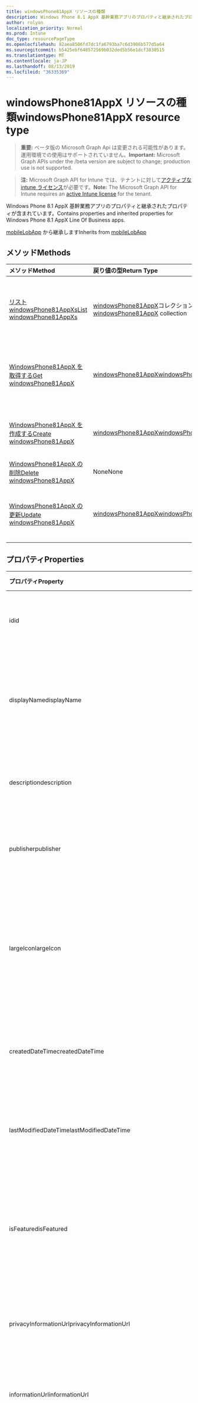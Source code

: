 ```yaml
---
title: windowsPhone81AppX リソースの種類
description: Windows Phone 8.1 AppX 基幹業務アプリのプロパティと継承されたプロパティが含まれています。
author: rolyon
localization_priority: Normal
ms.prod: Intune
doc_type: resourcePageType
ms.openlocfilehash: 82aea8506fd7dc1fa6793ba7c6d3986b577d5a64
ms.sourcegitcommit: b5425ebf648572569b032ded5b56e1dcf3830515
ms.translationtype: MT
ms.contentlocale: ja-JP
ms.lasthandoff: 08/13/2019
ms.locfileid: "36335369"
---
```

# <a name="windowsphone81appx-resource-type"></a><span data-ttu-id="bfdfa-103">windowsPhone81AppX リソースの種類</span><span class="sxs-lookup"><span data-stu-id="bfdfa-103">windowsPhone81AppX resource type</span></span>

> <span data-ttu-id="bfdfa-104">**重要:** ベータ版の Microsoft Graph Api は変更される可能性があります。運用環境での使用はサポートされていません。</span><span class="sxs-lookup"><span data-stu-id="bfdfa-104">**Important:** Microsoft Graph APIs under the /beta version are subject to change; production use is not supported.</span></span>

> <span data-ttu-id="bfdfa-105">**注:** Microsoft Graph API for Intune では、テナントに対して[アクティブな intune ライセンス](https://go.microsoft.com/fwlink/?linkid=839381)が必要です。</span><span class="sxs-lookup"><span data-stu-id="bfdfa-105">**Note:** The Microsoft Graph API for Intune requires an [active Intune license](https://go.microsoft.com/fwlink/?linkid=839381) for the tenant.</span></span>

<span data-ttu-id="bfdfa-106">Windows Phone 8.1 AppX 基幹業務アプリのプロパティと継承されたプロパティが含まれています。</span><span class="sxs-lookup"><span data-stu-id="bfdfa-106">Contains properties and inherited properties for Windows Phone 8.1 AppX Line Of Business apps.</span></span>


<span data-ttu-id="bfdfa-107">[mobileLobApp](../resources/intune-apps-mobilelobapp.md) から継承します</span><span class="sxs-lookup"><span data-stu-id="bfdfa-107">Inherits from [mobileLobApp](../resources/intune-apps-mobilelobapp.md)</span></span>

## <a name="methods"></a><span data-ttu-id="bfdfa-108">メソッド</span><span class="sxs-lookup"><span data-stu-id="bfdfa-108">Methods</span></span>
|<span data-ttu-id="bfdfa-109">メソッド</span><span class="sxs-lookup"><span data-stu-id="bfdfa-109">Method</span></span>|<span data-ttu-id="bfdfa-110">戻り値の型</span><span class="sxs-lookup"><span data-stu-id="bfdfa-110">Return Type</span></span>|<span data-ttu-id="bfdfa-111">説明</span><span class="sxs-lookup"><span data-stu-id="bfdfa-111">Description</span></span>|
|:---|:---|:---|
|[<span data-ttu-id="bfdfa-112">リスト windowsPhone81AppXs</span><span class="sxs-lookup"><span data-stu-id="bfdfa-112">List windowsPhone81AppXs</span></span>](../api/intune-apps-windowsphone81appx-list.md)|<span data-ttu-id="bfdfa-113">[windowsPhone81AppX](../resources/intune-apps-windowsphone81appx.md)コレクション</span><span class="sxs-lookup"><span data-stu-id="bfdfa-113">[windowsPhone81AppX](../resources/intune-apps-windowsphone81appx.md) collection</span></span>|<span data-ttu-id="bfdfa-114">[WindowsPhone81AppX](../resources/intune-apps-windowsphone81appx.md)オブジェクトのプロパティとリレーションシップをリストします。</span><span class="sxs-lookup"><span data-stu-id="bfdfa-114">List properties and relationships of the [windowsPhone81AppX](../resources/intune-apps-windowsphone81appx.md) objects.</span></span>|
|[<span data-ttu-id="bfdfa-115">WindowsPhone81AppX を取得する</span><span class="sxs-lookup"><span data-stu-id="bfdfa-115">Get windowsPhone81AppX</span></span>](../api/intune-apps-windowsphone81appx-get.md)|[<span data-ttu-id="bfdfa-116">windowsPhone81AppX</span><span class="sxs-lookup"><span data-stu-id="bfdfa-116">windowsPhone81AppX</span></span>](../resources/intune-apps-windowsphone81appx.md)|<span data-ttu-id="bfdfa-117">[WindowsPhone81AppX](../resources/intune-apps-windowsphone81appx.md)オブジェクトのプロパティとリレーションシップを読み取ります。</span><span class="sxs-lookup"><span data-stu-id="bfdfa-117">Read properties and relationships of the [windowsPhone81AppX](../resources/intune-apps-windowsphone81appx.md) object.</span></span>|
|[<span data-ttu-id="bfdfa-118">WindowsPhone81AppX を作成する</span><span class="sxs-lookup"><span data-stu-id="bfdfa-118">Create windowsPhone81AppX</span></span>](../api/intune-apps-windowsphone81appx-create.md)|[<span data-ttu-id="bfdfa-119">windowsPhone81AppX</span><span class="sxs-lookup"><span data-stu-id="bfdfa-119">windowsPhone81AppX</span></span>](../resources/intune-apps-windowsphone81appx.md)|<span data-ttu-id="bfdfa-120">新しい[windowsPhone81AppX](../resources/intune-apps-windowsphone81appx.md)オブジェクトを作成します。</span><span class="sxs-lookup"><span data-stu-id="bfdfa-120">Create a new [windowsPhone81AppX](../resources/intune-apps-windowsphone81appx.md) object.</span></span>|
|[<span data-ttu-id="bfdfa-121">WindowsPhone81AppX の削除</span><span class="sxs-lookup"><span data-stu-id="bfdfa-121">Delete windowsPhone81AppX</span></span>](../api/intune-apps-windowsphone81appx-delete.md)|<span data-ttu-id="bfdfa-122">None</span><span class="sxs-lookup"><span data-stu-id="bfdfa-122">None</span></span>|<span data-ttu-id="bfdfa-123">[WindowsPhone81AppX](../resources/intune-apps-windowsphone81appx.md)を削除します。</span><span class="sxs-lookup"><span data-stu-id="bfdfa-123">Deletes a [windowsPhone81AppX](../resources/intune-apps-windowsphone81appx.md).</span></span>|
|[<span data-ttu-id="bfdfa-124">WindowsPhone81AppX の更新</span><span class="sxs-lookup"><span data-stu-id="bfdfa-124">Update windowsPhone81AppX</span></span>](../api/intune-apps-windowsphone81appx-update.md)|[<span data-ttu-id="bfdfa-125">windowsPhone81AppX</span><span class="sxs-lookup"><span data-stu-id="bfdfa-125">windowsPhone81AppX</span></span>](../resources/intune-apps-windowsphone81appx.md)|<span data-ttu-id="bfdfa-126">[WindowsPhone81AppX](../resources/intune-apps-windowsphone81appx.md)オブジェクトのプロパティを更新します。</span><span class="sxs-lookup"><span data-stu-id="bfdfa-126">Update the properties of a [windowsPhone81AppX](../resources/intune-apps-windowsphone81appx.md) object.</span></span>|

## <a name="properties"></a><span data-ttu-id="bfdfa-127">プロパティ</span><span class="sxs-lookup"><span data-stu-id="bfdfa-127">Properties</span></span>
|<span data-ttu-id="bfdfa-128">プロパティ</span><span class="sxs-lookup"><span data-stu-id="bfdfa-128">Property</span></span>|<span data-ttu-id="bfdfa-129">型</span><span class="sxs-lookup"><span data-stu-id="bfdfa-129">Type</span></span>|<span data-ttu-id="bfdfa-130">説明</span><span class="sxs-lookup"><span data-stu-id="bfdfa-130">Description</span></span>|
|:---|:---|:---|
|<span data-ttu-id="bfdfa-131">id</span><span class="sxs-lookup"><span data-stu-id="bfdfa-131">id</span></span>|<span data-ttu-id="bfdfa-132">文字列</span><span class="sxs-lookup"><span data-stu-id="bfdfa-132">String</span></span>|<span data-ttu-id="bfdfa-133">エンティティのキー。</span><span class="sxs-lookup"><span data-stu-id="bfdfa-133">Key of the entity.</span></span> <span data-ttu-id="bfdfa-134">[mobileApp](../resources/intune-apps-mobileapp.md) から継承します</span><span class="sxs-lookup"><span data-stu-id="bfdfa-134">Inherited from [mobileApp](../resources/intune-apps-mobileapp.md)</span></span>|
|<span data-ttu-id="bfdfa-135">displayName</span><span class="sxs-lookup"><span data-stu-id="bfdfa-135">displayName</span></span>|<span data-ttu-id="bfdfa-136">文字列</span><span class="sxs-lookup"><span data-stu-id="bfdfa-136">String</span></span>|<span data-ttu-id="bfdfa-137">管理者が提供またはインポートしたアプリのタイトル。</span><span class="sxs-lookup"><span data-stu-id="bfdfa-137">The admin provided or imported title of the app.</span></span> <span data-ttu-id="bfdfa-138">[mobileApp](../resources/intune-apps-mobileapp.md) から継承します</span><span class="sxs-lookup"><span data-stu-id="bfdfa-138">Inherited from [mobileApp](../resources/intune-apps-mobileapp.md)</span></span>|
|<span data-ttu-id="bfdfa-139">description</span><span class="sxs-lookup"><span data-stu-id="bfdfa-139">description</span></span>|<span data-ttu-id="bfdfa-140">String</span><span class="sxs-lookup"><span data-stu-id="bfdfa-140">String</span></span>|<span data-ttu-id="bfdfa-141">アプリの説明。</span><span class="sxs-lookup"><span data-stu-id="bfdfa-141">The description of the app.</span></span> <span data-ttu-id="bfdfa-142">[mobileApp](../resources/intune-apps-mobileapp.md) から継承します</span><span class="sxs-lookup"><span data-stu-id="bfdfa-142">Inherited from [mobileApp](../resources/intune-apps-mobileapp.md)</span></span>|
|<span data-ttu-id="bfdfa-143">publisher</span><span class="sxs-lookup"><span data-stu-id="bfdfa-143">publisher</span></span>|<span data-ttu-id="bfdfa-144">String</span><span class="sxs-lookup"><span data-stu-id="bfdfa-144">String</span></span>|<span data-ttu-id="bfdfa-145">アプリの発行元。</span><span class="sxs-lookup"><span data-stu-id="bfdfa-145">The publisher of the app.</span></span> <span data-ttu-id="bfdfa-146">[mobileApp](../resources/intune-apps-mobileapp.md) から継承します</span><span class="sxs-lookup"><span data-stu-id="bfdfa-146">Inherited from [mobileApp](../resources/intune-apps-mobileapp.md)</span></span>|
|<span data-ttu-id="bfdfa-147">largeIcon</span><span class="sxs-lookup"><span data-stu-id="bfdfa-147">largeIcon</span></span>|[<span data-ttu-id="bfdfa-148">mimeContent</span><span class="sxs-lookup"><span data-stu-id="bfdfa-148">mimeContent</span></span>](../resources/intune-shared-mimecontent.md)|<span data-ttu-id="bfdfa-149">アプリの詳細に表示され、アイコンのアップロードに使用される大きいアイコン。</span><span class="sxs-lookup"><span data-stu-id="bfdfa-149">The large icon, to be displayed in the app details and used for upload of the icon.</span></span> <span data-ttu-id="bfdfa-150">[mobileApp](../resources/intune-apps-mobileapp.md) から継承します</span><span class="sxs-lookup"><span data-stu-id="bfdfa-150">Inherited from [mobileApp](../resources/intune-apps-mobileapp.md)</span></span>|
|<span data-ttu-id="bfdfa-151">createdDateTime</span><span class="sxs-lookup"><span data-stu-id="bfdfa-151">createdDateTime</span></span>|<span data-ttu-id="bfdfa-152">DateTimeOffset</span><span class="sxs-lookup"><span data-stu-id="bfdfa-152">DateTimeOffset</span></span>|<span data-ttu-id="bfdfa-153">アプリが作成された日時。</span><span class="sxs-lookup"><span data-stu-id="bfdfa-153">The date and time the app was created.</span></span> <span data-ttu-id="bfdfa-154">[mobileApp](../resources/intune-apps-mobileapp.md) から継承します</span><span class="sxs-lookup"><span data-stu-id="bfdfa-154">Inherited from [mobileApp](../resources/intune-apps-mobileapp.md)</span></span>|
|<span data-ttu-id="bfdfa-155">lastModifiedDateTime</span><span class="sxs-lookup"><span data-stu-id="bfdfa-155">lastModifiedDateTime</span></span>|<span data-ttu-id="bfdfa-156">DateTimeOffset</span><span class="sxs-lookup"><span data-stu-id="bfdfa-156">DateTimeOffset</span></span>|<span data-ttu-id="bfdfa-157">アプリが最後に変更された日時。</span><span class="sxs-lookup"><span data-stu-id="bfdfa-157">The date and time the app was last modified.</span></span> <span data-ttu-id="bfdfa-158">[mobileApp](../resources/intune-apps-mobileapp.md) から継承します</span><span class="sxs-lookup"><span data-stu-id="bfdfa-158">Inherited from [mobileApp](../resources/intune-apps-mobileapp.md)</span></span>|
|<span data-ttu-id="bfdfa-159">isFeatured</span><span class="sxs-lookup"><span data-stu-id="bfdfa-159">isFeatured</span></span>|<span data-ttu-id="bfdfa-160">Boolean</span><span class="sxs-lookup"><span data-stu-id="bfdfa-160">Boolean</span></span>|<span data-ttu-id="bfdfa-161">アプリが管理者のおすすめとしてマークされたかどうかを示す値。[mobileApp](../resources/intune-apps-mobileapp.md) から継承します</span><span class="sxs-lookup"><span data-stu-id="bfdfa-161">The value indicating whether the app is marked as featured by the admin. Inherited from [mobileApp](../resources/intune-apps-mobileapp.md)</span></span>|
|<span data-ttu-id="bfdfa-162">privacyInformationUrl</span><span class="sxs-lookup"><span data-stu-id="bfdfa-162">privacyInformationUrl</span></span>|<span data-ttu-id="bfdfa-163">String</span><span class="sxs-lookup"><span data-stu-id="bfdfa-163">String</span></span>|<span data-ttu-id="bfdfa-164">プライバシーに関する声明の URL。</span><span class="sxs-lookup"><span data-stu-id="bfdfa-164">The privacy statement Url.</span></span> <span data-ttu-id="bfdfa-165">[mobileApp](../resources/intune-apps-mobileapp.md) から継承します</span><span class="sxs-lookup"><span data-stu-id="bfdfa-165">Inherited from [mobileApp](../resources/intune-apps-mobileapp.md)</span></span>|
|<span data-ttu-id="bfdfa-166">informationUrl</span><span class="sxs-lookup"><span data-stu-id="bfdfa-166">informationUrl</span></span>|<span data-ttu-id="bfdfa-167">String</span><span class="sxs-lookup"><span data-stu-id="bfdfa-167">String</span></span>|<span data-ttu-id="bfdfa-168">詳細情報の URL。</span><span class="sxs-lookup"><span data-stu-id="bfdfa-168">The more information Url.</span></span> <span data-ttu-id="bfdfa-169">[mobileApp](../resources/intune-apps-mobileapp.md) から継承します</span><span class="sxs-lookup"><span data-stu-id="bfdfa-169">Inherited from [mobileApp](../resources/intune-apps-mobileapp.md)</span></span>|
|<span data-ttu-id="bfdfa-170">owner</span><span class="sxs-lookup"><span data-stu-id="bfdfa-170">owner</span></span>|<span data-ttu-id="bfdfa-171">String</span><span class="sxs-lookup"><span data-stu-id="bfdfa-171">String</span></span>|<span data-ttu-id="bfdfa-172">アプリの所有者。</span><span class="sxs-lookup"><span data-stu-id="bfdfa-172">The owner of the app.</span></span> <span data-ttu-id="bfdfa-173">[mobileApp](../resources/intune-apps-mobileapp.md) から継承します</span><span class="sxs-lookup"><span data-stu-id="bfdfa-173">Inherited from [mobileApp](../resources/intune-apps-mobileapp.md)</span></span>|
|<span data-ttu-id="bfdfa-174">developer</span><span class="sxs-lookup"><span data-stu-id="bfdfa-174">developer</span></span>|<span data-ttu-id="bfdfa-175">String</span><span class="sxs-lookup"><span data-stu-id="bfdfa-175">String</span></span>|<span data-ttu-id="bfdfa-176">アプリの開発者。</span><span class="sxs-lookup"><span data-stu-id="bfdfa-176">The developer of the app.</span></span> <span data-ttu-id="bfdfa-177">[mobileApp](../resources/intune-apps-mobileapp.md) から継承します</span><span class="sxs-lookup"><span data-stu-id="bfdfa-177">Inherited from [mobileApp](../resources/intune-apps-mobileapp.md)</span></span>|
|<span data-ttu-id="bfdfa-178">notes</span><span class="sxs-lookup"><span data-stu-id="bfdfa-178">notes</span></span>|<span data-ttu-id="bfdfa-179">String</span><span class="sxs-lookup"><span data-stu-id="bfdfa-179">String</span></span>|<span data-ttu-id="bfdfa-180">アプリ用のメモ。</span><span class="sxs-lookup"><span data-stu-id="bfdfa-180">Notes for the app.</span></span> <span data-ttu-id="bfdfa-181">[mobileApp](../resources/intune-apps-mobileapp.md) から継承します</span><span class="sxs-lookup"><span data-stu-id="bfdfa-181">Inherited from [mobileApp](../resources/intune-apps-mobileapp.md)</span></span>|
|<span data-ttu-id="bfdfa-182">uploadState</span><span class="sxs-lookup"><span data-stu-id="bfdfa-182">uploadState</span></span>|<span data-ttu-id="bfdfa-183">Int32</span><span class="sxs-lookup"><span data-stu-id="bfdfa-183">Int32</span></span>|<span data-ttu-id="bfdfa-184">アップロード状態。</span><span class="sxs-lookup"><span data-stu-id="bfdfa-184">The upload state.</span></span> <span data-ttu-id="bfdfa-185">[mobileApp](../resources/intune-apps-mobileapp.md) から継承します</span><span class="sxs-lookup"><span data-stu-id="bfdfa-185">Inherited from [mobileApp](../resources/intune-apps-mobileapp.md)</span></span>|
|<span data-ttu-id="bfdfa-186">publishingState</span><span class="sxs-lookup"><span data-stu-id="bfdfa-186">publishingState</span></span>|[<span data-ttu-id="bfdfa-187">mobileAppPublishingState</span><span class="sxs-lookup"><span data-stu-id="bfdfa-187">mobileAppPublishingState</span></span>](../resources/intune-apps-mobileapppublishingstate.md)|<span data-ttu-id="bfdfa-188">アプリの発行の状態。</span><span class="sxs-lookup"><span data-stu-id="bfdfa-188">The publishing state for the app.</span></span> <span data-ttu-id="bfdfa-189">アプリが発行されていない限り、アプリを割り当てることができません。</span><span class="sxs-lookup"><span data-stu-id="bfdfa-189">The app cannot be assigned unless the app is published.</span></span> <span data-ttu-id="bfdfa-190">[MobileApp](../resources/intune-apps-mobileapp.md)から継承されます。</span><span class="sxs-lookup"><span data-stu-id="bfdfa-190">Inherited from [mobileApp](../resources/intune-apps-mobileapp.md).</span></span> <span data-ttu-id="bfdfa-191">可能な値は、`notPublished`、`processing`、`published` です。</span><span class="sxs-lookup"><span data-stu-id="bfdfa-191">Possible values are: `notPublished`, `processing`, `published`.</span></span>|
|<span data-ttu-id="bfdfa-192">isAssigned</span><span class="sxs-lookup"><span data-stu-id="bfdfa-192">isAssigned</span></span>|<span data-ttu-id="bfdfa-193">Boolean</span><span class="sxs-lookup"><span data-stu-id="bfdfa-193">Boolean</span></span>|<span data-ttu-id="bfdfa-194">アプリが少なくとも1つのグループに割り当てられているかどうかを示す値。</span><span class="sxs-lookup"><span data-stu-id="bfdfa-194">The value indicating whether the app is assigned to at least one group.</span></span> <span data-ttu-id="bfdfa-195">[mobileApp](../resources/intune-apps-mobileapp.md) から継承します</span><span class="sxs-lookup"><span data-stu-id="bfdfa-195">Inherited from [mobileApp](../resources/intune-apps-mobileapp.md)</span></span>|
|<span data-ttu-id="bfdfa-196">roleScopeTagIds</span><span class="sxs-lookup"><span data-stu-id="bfdfa-196">roleScopeTagIds</span></span>|<span data-ttu-id="bfdfa-197">文字列コレクション</span><span class="sxs-lookup"><span data-stu-id="bfdfa-197">String collection</span></span>|<span data-ttu-id="bfdfa-198">このモバイルアプリの範囲タグ id のリスト。</span><span class="sxs-lookup"><span data-stu-id="bfdfa-198">List of scope tag ids for this mobile app.</span></span> <span data-ttu-id="bfdfa-199">[mobileApp](../resources/intune-apps-mobileapp.md) から継承します</span><span class="sxs-lookup"><span data-stu-id="bfdfa-199">Inherited from [mobileApp](../resources/intune-apps-mobileapp.md)</span></span>|
|<span data-ttu-id="bfdfa-200">dependentAppCount</span><span class="sxs-lookup"><span data-stu-id="bfdfa-200">dependentAppCount</span></span>|<span data-ttu-id="bfdfa-201">Int32</span><span class="sxs-lookup"><span data-stu-id="bfdfa-201">Int32</span></span>|<span data-ttu-id="bfdfa-202">子アプリが持つ依存関係の合計数。</span><span class="sxs-lookup"><span data-stu-id="bfdfa-202">The total number of dependencies the child app has.</span></span> <span data-ttu-id="bfdfa-203">[mobileApp](../resources/intune-apps-mobileapp.md) から継承します</span><span class="sxs-lookup"><span data-stu-id="bfdfa-203">Inherited from [mobileApp](../resources/intune-apps-mobileapp.md)</span></span>|
|<span data-ttu-id="bfdfa-204">committedContentVersion</span><span class="sxs-lookup"><span data-stu-id="bfdfa-204">committedContentVersion</span></span>|<span data-ttu-id="bfdfa-205">String</span><span class="sxs-lookup"><span data-stu-id="bfdfa-205">String</span></span>|<span data-ttu-id="bfdfa-206">内部にコミットされたコンテンツのバージョン。</span><span class="sxs-lookup"><span data-stu-id="bfdfa-206">The internal committed content version.</span></span> <span data-ttu-id="bfdfa-207">[mobileLobApp](../resources/intune-apps-mobilelobapp.md) から継承します</span><span class="sxs-lookup"><span data-stu-id="bfdfa-207">Inherited from [mobileLobApp](../resources/intune-apps-mobilelobapp.md)</span></span>|
|<span data-ttu-id="bfdfa-208">fileName</span><span class="sxs-lookup"><span data-stu-id="bfdfa-208">fileName</span></span>|<span data-ttu-id="bfdfa-209">String</span><span class="sxs-lookup"><span data-stu-id="bfdfa-209">String</span></span>|<span data-ttu-id="bfdfa-210">メインの LOB アプリケーションのファイル名。</span><span class="sxs-lookup"><span data-stu-id="bfdfa-210">The name of the main Lob application file.</span></span> <span data-ttu-id="bfdfa-211">[mobileLobApp](../resources/intune-apps-mobilelobapp.md) から継承します</span><span class="sxs-lookup"><span data-stu-id="bfdfa-211">Inherited from [mobileLobApp](../resources/intune-apps-mobilelobapp.md)</span></span>|
|<span data-ttu-id="bfdfa-212">size</span><span class="sxs-lookup"><span data-stu-id="bfdfa-212">size</span></span>|<span data-ttu-id="bfdfa-213">Int64</span><span class="sxs-lookup"><span data-stu-id="bfdfa-213">Int64</span></span>|<span data-ttu-id="bfdfa-214">アップロードされたすべてのファイルを含む合計サイズ。</span><span class="sxs-lookup"><span data-stu-id="bfdfa-214">The total size, including all uploaded files.</span></span> <span data-ttu-id="bfdfa-215">[mobileLobApp](../resources/intune-apps-mobilelobapp.md) から継承します</span><span class="sxs-lookup"><span data-stu-id="bfdfa-215">Inherited from [mobileLobApp](../resources/intune-apps-mobilelobapp.md)</span></span>|
|<span data-ttu-id="bfdfa-216">applicableArchitectures</span><span class="sxs-lookup"><span data-stu-id="bfdfa-216">applicableArchitectures</span></span>|[<span data-ttu-id="bfdfa-217">windowsArchitecture</span><span class="sxs-lookup"><span data-stu-id="bfdfa-217">windowsArchitecture</span></span>](../resources/intune-apps-windowsarchitecture.md)|<span data-ttu-id="bfdfa-218">このアプリを実行できる Windows アーキテクチャ。</span><span class="sxs-lookup"><span data-stu-id="bfdfa-218">The Windows architecture(s) for which this app can run on.</span></span> <span data-ttu-id="bfdfa-219">使用可能な値: `none`、`x86`、`x64`、`arm`、`neutral`、`arm64`。</span><span class="sxs-lookup"><span data-stu-id="bfdfa-219">Possible values are: `none`, `x86`, `x64`, `arm`, `neutral`, `arm64`.</span></span>|
|<span data-ttu-id="bfdfa-220">identityName</span><span class="sxs-lookup"><span data-stu-id="bfdfa-220">identityName</span></span>|<span data-ttu-id="bfdfa-221">String</span><span class="sxs-lookup"><span data-stu-id="bfdfa-221">String</span></span>|<span data-ttu-id="bfdfa-222">ID 名。</span><span class="sxs-lookup"><span data-stu-id="bfdfa-222">The Identity Name.</span></span>|
|<span data-ttu-id="bfdfa-223">identityPublisherHash</span><span class="sxs-lookup"><span data-stu-id="bfdfa-223">identityPublisherHash</span></span>|<span data-ttu-id="bfdfa-224">String</span><span class="sxs-lookup"><span data-stu-id="bfdfa-224">String</span></span>|<span data-ttu-id="bfdfa-225">ID の発行元のハッシュ。</span><span class="sxs-lookup"><span data-stu-id="bfdfa-225">The Identity Publisher Hash.</span></span>|
|<span data-ttu-id="bfdfa-226">identityResourceIdentifier</span><span class="sxs-lookup"><span data-stu-id="bfdfa-226">identityResourceIdentifier</span></span>|<span data-ttu-id="bfdfa-227">String</span><span class="sxs-lookup"><span data-stu-id="bfdfa-227">String</span></span>|<span data-ttu-id="bfdfa-228">ID のリソースの識別子。</span><span class="sxs-lookup"><span data-stu-id="bfdfa-228">The Identity Resource Identifier.</span></span>|
|<span data-ttu-id="bfdfa-229">minimumSupportedOperatingSystem</span><span class="sxs-lookup"><span data-stu-id="bfdfa-229">minimumSupportedOperatingSystem</span></span>|[<span data-ttu-id="bfdfa-230">windowsMinimumOperatingSystem</span><span class="sxs-lookup"><span data-stu-id="bfdfa-230">windowsMinimumOperatingSystem</span></span>](../resources/intune-apps-windowsminimumoperatingsystem.md)|<span data-ttu-id="bfdfa-231">該当するオペレーティング システムの最小の値。</span><span class="sxs-lookup"><span data-stu-id="bfdfa-231">The value for the minimum applicable operating system.</span></span>|
|<span data-ttu-id="bfdfa-232">phoneProductIdentifier</span><span class="sxs-lookup"><span data-stu-id="bfdfa-232">phoneProductIdentifier</span></span>|<span data-ttu-id="bfdfa-233">String</span><span class="sxs-lookup"><span data-stu-id="bfdfa-233">String</span></span>|<span data-ttu-id="bfdfa-234">電話の製品識別子。</span><span class="sxs-lookup"><span data-stu-id="bfdfa-234">The Phone Product Identifier.</span></span>|
|<span data-ttu-id="bfdfa-235">phonePublisherId</span><span class="sxs-lookup"><span data-stu-id="bfdfa-235">phonePublisherId</span></span>|<span data-ttu-id="bfdfa-236">String</span><span class="sxs-lookup"><span data-stu-id="bfdfa-236">String</span></span>|<span data-ttu-id="bfdfa-237">電話の発行元 Id。</span><span class="sxs-lookup"><span data-stu-id="bfdfa-237">The Phone Publisher Id.</span></span>|
|<span data-ttu-id="bfdfa-238">identityVersion</span><span class="sxs-lookup"><span data-stu-id="bfdfa-238">identityVersion</span></span>|<span data-ttu-id="bfdfa-239">String</span><span class="sxs-lookup"><span data-stu-id="bfdfa-239">String</span></span>|<span data-ttu-id="bfdfa-240">ID のバージョン。</span><span class="sxs-lookup"><span data-stu-id="bfdfa-240">The identity version.</span></span>|

## <a name="relationships"></a><span data-ttu-id="bfdfa-241">リレーションシップ</span><span class="sxs-lookup"><span data-stu-id="bfdfa-241">Relationships</span></span>
|<span data-ttu-id="bfdfa-242">リレーションシップ</span><span class="sxs-lookup"><span data-stu-id="bfdfa-242">Relationship</span></span>|<span data-ttu-id="bfdfa-243">型</span><span class="sxs-lookup"><span data-stu-id="bfdfa-243">Type</span></span>|<span data-ttu-id="bfdfa-244">説明</span><span class="sxs-lookup"><span data-stu-id="bfdfa-244">Description</span></span>|
|:---|:---|:---|
|<span data-ttu-id="bfdfa-245">categories</span><span class="sxs-lookup"><span data-stu-id="bfdfa-245">categories</span></span>|<span data-ttu-id="bfdfa-246">[mobileAppCategory](../resources/intune-apps-mobileappcategory.md) コレクション</span><span class="sxs-lookup"><span data-stu-id="bfdfa-246">[mobileAppCategory](../resources/intune-apps-mobileappcategory.md) collection</span></span>|<span data-ttu-id="bfdfa-247">このアプリのカテゴリのリスト。</span><span class="sxs-lookup"><span data-stu-id="bfdfa-247">The list of categories for this app.</span></span> <span data-ttu-id="bfdfa-248">[mobileApp](../resources/intune-apps-mobileapp.md) から継承します</span><span class="sxs-lookup"><span data-stu-id="bfdfa-248">Inherited from [mobileApp](../resources/intune-apps-mobileapp.md)</span></span>|
|<span data-ttu-id="bfdfa-249">assignments</span><span class="sxs-lookup"><span data-stu-id="bfdfa-249">assignments</span></span>|<span data-ttu-id="bfdfa-250">[mobileAppAssignment](../resources/intune-apps-mobileappassignment.md) コレクション</span><span class="sxs-lookup"><span data-stu-id="bfdfa-250">[mobileAppAssignment](../resources/intune-apps-mobileappassignment.md) collection</span></span>|<span data-ttu-id="bfdfa-251">このモバイル アプリのグループ割り当てのリスト。</span><span class="sxs-lookup"><span data-stu-id="bfdfa-251">The list of group assignments for this mobile app.</span></span> <span data-ttu-id="bfdfa-252">[mobileApp](../resources/intune-apps-mobileapp.md) から継承します</span><span class="sxs-lookup"><span data-stu-id="bfdfa-252">Inherited from [mobileApp](../resources/intune-apps-mobileapp.md)</span></span>|
|<span data-ttu-id="bfdfa-253">installSummary</span><span class="sxs-lookup"><span data-stu-id="bfdfa-253">installSummary</span></span>|[<span data-ttu-id="bfdfa-254">mobileAppInstallSummary</span><span class="sxs-lookup"><span data-stu-id="bfdfa-254">mobileAppInstallSummary</span></span>](../resources/intune-apps-mobileappinstallsummary.md)|<span data-ttu-id="bfdfa-255">モバイル アプリ インストール概要です。</span><span class="sxs-lookup"><span data-stu-id="bfdfa-255">Mobile App Install Summary.</span></span> <span data-ttu-id="bfdfa-256">[mobileApp](../resources/intune-apps-mobileapp.md) から継承します</span><span class="sxs-lookup"><span data-stu-id="bfdfa-256">Inherited from [mobileApp](../resources/intune-apps-mobileapp.md)</span></span>|
|<span data-ttu-id="bfdfa-257">deviceStatuses</span><span class="sxs-lookup"><span data-stu-id="bfdfa-257">deviceStatuses</span></span>|<span data-ttu-id="bfdfa-258">[mobileAppInstallStatus](../resources/intune-apps-mobileappinstallstatus.md)コレクション</span><span class="sxs-lookup"><span data-stu-id="bfdfa-258">[mobileAppInstallStatus](../resources/intune-apps-mobileappinstallstatus.md) collection</span></span>|<span data-ttu-id="bfdfa-259">このモバイルアプリのインストール状態のリスト。</span><span class="sxs-lookup"><span data-stu-id="bfdfa-259">The list of installation states for this mobile app.</span></span> <span data-ttu-id="bfdfa-260">[mobileApp](../resources/intune-apps-mobileapp.md) から継承します</span><span class="sxs-lookup"><span data-stu-id="bfdfa-260">Inherited from [mobileApp](../resources/intune-apps-mobileapp.md)</span></span>|
|<span data-ttu-id="bfdfa-261">userStatuses</span><span class="sxs-lookup"><span data-stu-id="bfdfa-261">userStatuses</span></span>|<span data-ttu-id="bfdfa-262">[Userappinstallstatus](../resources/intune-apps-userappinstallstatus.md)コレクション</span><span class="sxs-lookup"><span data-stu-id="bfdfa-262">[userAppInstallStatus](../resources/intune-apps-userappinstallstatus.md) collection</span></span>|<span data-ttu-id="bfdfa-263">このモバイルアプリのインストール状態のリスト。</span><span class="sxs-lookup"><span data-stu-id="bfdfa-263">The list of installation states for this mobile app.</span></span> <span data-ttu-id="bfdfa-264">[mobileApp](../resources/intune-apps-mobileapp.md) から継承します</span><span class="sxs-lookup"><span data-stu-id="bfdfa-264">Inherited from [mobileApp](../resources/intune-apps-mobileapp.md)</span></span>|
|<span data-ttu-id="bfdfa-265">関連性</span><span class="sxs-lookup"><span data-stu-id="bfdfa-265">relationships</span></span>|<span data-ttu-id="bfdfa-266">[mobileAppRelationship](../resources/intune-apps-mobileapprelationship.md)コレクション</span><span class="sxs-lookup"><span data-stu-id="bfdfa-266">[mobileAppRelationship](../resources/intune-apps-mobileapprelationship.md) collection</span></span>|<span data-ttu-id="bfdfa-267">このモバイルアプリのリレーションシップのリスト。</span><span class="sxs-lookup"><span data-stu-id="bfdfa-267">List of relationships for this mobile app.</span></span> <span data-ttu-id="bfdfa-268">[mobileApp](../resources/intune-apps-mobileapp.md) から継承します</span><span class="sxs-lookup"><span data-stu-id="bfdfa-268">Inherited from [mobileApp](../resources/intune-apps-mobileapp.md)</span></span>|
|<span data-ttu-id="bfdfa-269">contentVersions</span><span class="sxs-lookup"><span data-stu-id="bfdfa-269">contentVersions</span></span>|<span data-ttu-id="bfdfa-270">[mobileAppContent](../resources/intune-apps-mobileappcontent.md) コレクション</span><span class="sxs-lookup"><span data-stu-id="bfdfa-270">[mobileAppContent](../resources/intune-apps-mobileappcontent.md) collection</span></span>|<span data-ttu-id="bfdfa-271">このアプリのコンテンツのバージョンのリスト。</span><span class="sxs-lookup"><span data-stu-id="bfdfa-271">The list of content versions for this app.</span></span> <span data-ttu-id="bfdfa-272">[mobileLobApp](../resources/intune-apps-mobilelobapp.md) から継承します</span><span class="sxs-lookup"><span data-stu-id="bfdfa-272">Inherited from [mobileLobApp](../resources/intune-apps-mobilelobapp.md)</span></span>|

## <a name="json-representation"></a><span data-ttu-id="bfdfa-273">JSON 表記</span><span class="sxs-lookup"><span data-stu-id="bfdfa-273">JSON Representation</span></span>
<span data-ttu-id="bfdfa-274">以下は、リソースの JSON 表記です。</span><span class="sxs-lookup"><span data-stu-id="bfdfa-274">Here is a JSON representation of the resource.</span></span>
<!-- {
  "blockType": "resource",
  "keyProperty": "id",
  "@odata.type": "microsoft.graph.windowsPhone81AppX"
}
-->
``` json
{
  "@odata.type": "#microsoft.graph.windowsPhone81AppX",
  "id": "String (identifier)",
  "displayName": "String",
  "description": "String",
  "publisher": "String",
  "largeIcon": {
    "@odata.type": "microsoft.graph.mimeContent",
    "type": "String",
    "value": "binary"
  },
  "createdDateTime": "String (timestamp)",
  "lastModifiedDateTime": "String (timestamp)",
  "isFeatured": true,
  "privacyInformationUrl": "String",
  "informationUrl": "String",
  "owner": "String",
  "developer": "String",
  "notes": "String",
  "uploadState": 1024,
  "publishingState": "String",
  "isAssigned": true,
  "roleScopeTagIds": [
    "String"
  ],
  "dependentAppCount": 1024,
  "committedContentVersion": "String",
  "fileName": "String",
  "size": 1024,
  "applicableArchitectures": "String",
  "identityName": "String",
  "identityPublisherHash": "String",
  "identityResourceIdentifier": "String",
  "minimumSupportedOperatingSystem": {
    "@odata.type": "microsoft.graph.windowsMinimumOperatingSystem",
    "v8_0": true,
    "v8_1": true,
    "v10_0": true,
    "v10_1607": true,
    "v10_1703": true,
    "v10_1709": true,
    "v10_1803": true,
    "v10_1809": true,
    "v10_1903": true
  },
  "phoneProductIdentifier": "String",
  "phonePublisherId": "String",
  "identityVersion": "String"
}
```




